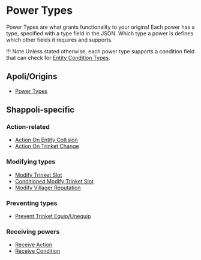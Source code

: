 # Power Types

Power Types are what grants functionality to your origins! Each power has a type, specified with a type field in the JSON. Which type a power is defines which other fields it requires and supports.

!!! Note
    Unless stated otherwise, each power type supports a condition field that can check for [Entity Condition Types](condition/entity.md).

## Apoli/Origins

-   [Power Types](https://origins.readthedocs.io/en/latest/types/power_types/)

## Shappoli-specific

### Action-related

-   [Action On Entity Collision](power/action_on_entity_collision.md)
-   [Action On Trinket Change](power/action_on_trinket_change.md)

### Modifying types

-   [Modify Trinket Slot](power/modify_trinket_slot.md)
-   [Conditioned Modify Trinket Slot](power/conditioned_modify_trinket_slot.md)
-   [Modify Villager Reputation](power/modify_villager_reputation.md)

### Preventing types

-   [Prevent Trinket Equip/Unequip](power/prevent_trinket_equip_unequip.md)

### Receiving powers

-   [Receive Action](power/receive_action.md)
-   [Receive Condition](power/receive_condition.md)
